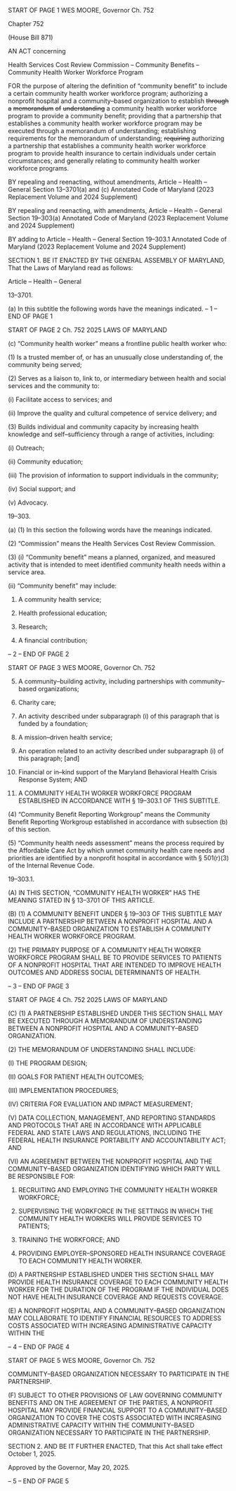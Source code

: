 START OF PAGE 1
WES MOORE, Governor Ch. 752

Chapter 752

(House Bill 871)

AN ACT concerning

Health Services Cost Review Commission – Community Benefits – Community
Health Worker Workforce Program

FOR the purpose of altering the definition of “community benefit” to include a certain
community health worker workforce program; authorizing a nonprofit hospital and
a community–based organization to establish ~~through~~ ~~a~~ ~~memorandum~~ ~~of~~
~~understanding~~ a community health worker workforce program to provide a
community benefit; providing that a partnership that establishes a community health
worker workforce program may be executed through a memorandum of
understanding; establishing requirements for the memorandum of understanding;
~~requiring~~ authorizing a partnership that establishes a community health worker
workforce program to provide health insurance to certain individuals under certain
circumstances; and generally relating to community health worker workforce
programs.

BY repealing and reenacting, without amendments,
Article – Health – General
Section 13–3701(a) and (c)
Annotated Code of Maryland
(2023 Replacement Volume and 2024 Supplement)

BY repealing and reenacting, with amendments,
Article – Health – General
Section 19–303(a)
Annotated Code of Maryland
(2023 Replacement Volume and 2024 Supplement)

BY adding to
Article – Health – General
Section 19–303.1
Annotated Code of Maryland
(2023 Replacement Volume and 2024 Supplement)

SECTION 1. BE IT ENACTED BY THE GENERAL ASSEMBLY OF MARYLAND,
That the Laws of Maryland read as follows:

Article – Health – General

13–3701.

(a) In this subtitle the following words have the meanings indicated.
– 1 –
END OF PAGE 1

START OF PAGE 2
Ch. 752 2025 LAWS OF MARYLAND

(c) “Community health worker” means a frontline public health worker who:

(1) Is a trusted member of, or has an unusually close understanding of, the
community being served;

(2) Serves as a liaison to, link to, or intermediary between health and social
services and the community to:

(i) Facilitate access to services; and

(ii) Improve the quality and cultural competence of service delivery;
and

(3) Builds individual and community capacity by increasing health
knowledge and self–sufficiency through a range of activities, including:

(i) Outreach;

(ii) Community education;

(iii) The provision of information to support individuals in the
community;

(iv) Social support; and

(v) Advocacy.

19–303.

(a) (1) In this section the following words have the meanings indicated.

(2) “Commission” means the Health Services Cost Review Commission.

(3) (i) “Community benefit” means a planned, organized, and measured
activity that is intended to meet identified community health needs within a service area.

(ii) “Community benefit” may include:

1. A community health service;

2. Health professional education;

3. Research;

4. A financial contribution;

– 2 –
END OF PAGE 2

START OF PAGE 3
WES MOORE, Governor Ch. 752

5. A community–building activity, including partnerships
with community–based organizations;

6. Charity care;

7. An activity described under subparagraph (i) of this
paragraph that is funded by a foundation;

8. A mission–driven health service;

9. An operation related to an activity described under
subparagraph (i) of this paragraph; [and]

10. Financial or in–kind support of the Maryland Behavioral
Health Crisis Response System; AND

11. A COMMUNITY HEALTH WORKER WORKFORCE
PROGRAM ESTABLISHED IN ACCORDANCE WITH § 19–303.1 OF THIS SUBTITLE.

(4) “Community Benefit Reporting Workgroup” means the Community
Benefit Reporting Workgroup established in accordance with subsection (b) of this section.

(5) “Community health needs assessment” means the process required by
the Affordable Care Act by which unmet community health care needs and priorities are
identified by a nonprofit hospital in accordance with § 501(r)(3) of the Internal Revenue
Code.

19–303.1.

(A) IN THIS SECTION, “COMMUNITY HEALTH WORKER” HAS THE MEANING
STATED IN § 13–3701 OF THIS ARTICLE.

(B) (1) A COMMUNITY BENEFIT UNDER § 19–303 OF THIS SUBTITLE MAY
INCLUDE A PARTNERSHIP BETWEEN A NONPROFIT HOSPITAL AND A
COMMUNITY–BASED ORGANIZATION TO ESTABLISH A COMMUNITY HEALTH WORKER
WORKFORCE PROGRAM.

(2) THE PRIMARY PURPOSE OF A COMMUNITY HEALTH WORKER
WORKFORCE PROGRAM SHALL BE TO PROVIDE SERVICES TO PATIENTS OF A
NONPROFIT HOSPITAL THAT ARE INTENDED TO IMPROVE HEALTH OUTCOMES AND
ADDRESS SOCIAL DETERMINANTS OF HEALTH.

– 3 –
END OF PAGE 3

START OF PAGE 4
Ch. 752 2025 LAWS OF MARYLAND

(C) (1) A PARTNERSHIP ESTABLISHED UNDER THIS SECTION SHALL MAY
BE EXECUTED THROUGH A MEMORANDUM OF UNDERSTANDING BETWEEN A
NONPROFIT HOSPITAL AND A COMMUNITY–BASED ORGANIZATION.

(2) THE MEMORANDUM OF UNDERSTANDING SHALL INCLUDE:

(I) THE PROGRAM DESIGN;

(II) GOALS FOR PATIENT HEALTH OUTCOMES;

(III) IMPLEMENTATION PROCEDURES;

(IV) CRITERIA FOR EVALUATION AND IMPACT MEASUREMENT;

(V) DATA COLLECTION, MANAGEMENT, AND REPORTING
STANDARDS AND PROTOCOLS THAT ARE IN ACCORDANCE WITH APPLICABLE
FEDERAL AND STATE LAWS AND REGULATIONS, INCLUDING THE FEDERAL HEALTH
INSURANCE PORTABILITY AND ACCOUNTABILITY ACT; AND

(VI) AN AGREEMENT BETWEEN THE NONPROFIT HOSPITAL AND
THE COMMUNITY–BASED ORGANIZATION IDENTIFYING WHICH PARTY WILL BE
RESPONSIBLE FOR:

1. RECRUITING AND EMPLOYING THE COMMUNITY
HEALTH WORKER WORKFORCE;

2. SUPERVISING THE WORKFORCE IN THE SETTINGS IN
WHICH THE COMMUNITY HEALTH WORKERS WILL PROVIDE SERVICES TO PATIENTS;

3. TRAINING THE WORKFORCE; AND

4. PROVIDING EMPLOYER–SPONSORED HEALTH
INSURANCE COVERAGE TO EACH COMMUNITY HEALTH WORKER.

(D) A PARTNERSHIP ESTABLISHED UNDER THIS SECTION SHALL MAY
PROVIDE HEALTH INSURANCE COVERAGE TO EACH COMMUNITY HEALTH WORKER
FOR THE DURATION OF THE PROGRAM IF THE INDIVIDUAL DOES NOT HAVE HEALTH
INSURANCE COVERAGE AND REQUESTS COVERAGE.

(E) A NONPROFIT HOSPITAL AND A COMMUNITY–BASED ORGANIZATION
MAY COLLABORATE TO IDENTIFY FINANCIAL RESOURCES TO ADDRESS COSTS
ASSOCIATED WITH INCREASING ADMINISTRATIVE CAPACITY WITHIN THE

– 4 –
END OF PAGE 4

START OF PAGE 5
WES MOORE, Governor Ch. 752

COMMUNITY–BASED ORGANIZATION NECESSARY TO PARTICIPATE IN THE
PARTNERSHIP.

(F) SUBJECT TO OTHER PROVISIONS OF LAW GOVERNING COMMUNITY
BENEFITS AND ON THE AGREEMENT OF THE PARTIES, A NONPROFIT HOSPITAL MAY
PROVIDE FINANCIAL SUPPORT TO A COMMUNITY–BASED ORGANIZATION TO COVER
THE COSTS ASSOCIATED WITH INCREASING ADMINISTRATIVE CAPACITY WITHIN THE
COMMUNITY–BASED ORGANIZATION NECESSARY TO PARTICIPATE IN THE
PARTNERSHIP.

SECTION 2. AND BE IT FURTHER ENACTED, That this Act shall take effect
October 1, 2025.

Approved by the Governor, May 20, 2025.

– 5 –
END OF PAGE 5